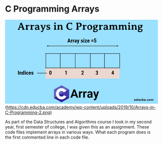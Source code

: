 # C Programming Arrays

![C ARRAYA!](carrays.png "C arrays") (https://cdn.educba.com/academy/wp-content/uploads/2019/10/Arrays-in-C-Programming-2.png)

As part of the Data Structures and Algorithms course I took in my second year, first semester of college, I was given this as an assignment. These code files implement arrays in various ways. What each program does is the first commented line in each code file.